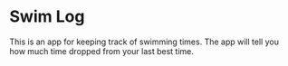 Swim Log
========

This is an app for keeping track of swimming times. The app will tell you how much time dropped from your last best time.
